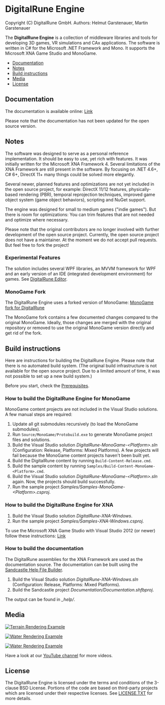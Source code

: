 # DigitalRune Engine

Copyright (C) DigitalRune GmbH. 
Authors: Helmut Garstenauer, Martin Garstenauer

The **DigitalRune Engine** is a collection of middleware libraries and tools for developing 3D games,
VR simulations and CAx applications. The software is written in C# for the Microsoft .NET Framework
and Mono. It supports the Microsoft XNA Game Studio and MonoGame.

- [Documentation](#documentation)
- [Notes](#notes)
- [Build instructions](#build-instructions)
- [Media](#media)
- [License](#license)


## Documentation

The documentation is available online: [Link](http://digitalrune.github.io/DigitalRune-Documentation/)

Please note that the documentation has not been updated for the open source version.


## Notes

The software was designed to serve as a personal reference implementation. It should be easy to use,
yet rich with features. It was initially written for the Microsoft XNA Framework 4. Several
limitations of the XNA Framework are still present in the software. By focusing on .NET 4.6+, C# 6+,
DirectX 11+ many things could be solved more elegantly.

Several newer, planned features and optimizations are not yet included in the open source project,
for example:
DirectX 11/12 features, physically-based rendering (PBR), temporal reprojection techniques, 
improved game object system (game object behaviors), scripting and NuGet support.

The engine was designed for small to medium games ("indie games").
But there is room for optimizations: You can trim features that are not needed and
optimize where necessary. 

Please note that the original contributors are no longer involved with further development of the
open source project. Currently, the open source project does not have a maintainer. At the moment
we do not accept pull requests. But feel free to fork the project!


### Experimental Features

The solution includes several WPF libraries, an MVVM framework for WPF and an early version of an
IDE (integrated development environment) for games. 
See [DigitalRune Editor](https://github.com/DigitalRune/DigitalRune/wiki/DigitalRune-Editor).


### MonoGame Fork

The DigitalRune Engine uses a forked version of MonoGame: [MonoGame fork for DigitalRune](https://github.com/DigitalRune/MonoGame)

The MonoGame fork contains a few documented changes compared to the original MonoGame. Ideally, 
those changes are merged with the original repository or removed to use the original
MonoGame version directly and get rid of the fork.


## Build instructions

Here are instructions for building the DigitalRune Engine. Please note that there is no automated
build system. (The original build infrastructure is not available for the open source project. Due
to a limited amount of time, it was not possible to set up a new build system.)

Before you start, check the [Prerequisites](http://digitalrune.github.io/DigitalRune-Documentation/html/46419cff-2a6e-4d81-84e4-051800b9727b.htm#Prerequisites).


### How to build the DigitalRune Engine for MonoGame

MonoGame content projects are not included in the Visual Studio solutions. A few manual steps are
required:

1. Update all git submodules recursively (to load the MonoGame submodules).
1. Run `Source/MonoGame/Protobuild.exe` to generate MonoGame project files and solutions.
1. Build the Visual Studio solution *DigitalRune-MonoGame-\<Platform\>.sln* (Configuration: Release, Platforms: Mixed Platforms).
A few projects will fail because the MonoGame content projects haven't been built yet.
1. Build the DigitalRune content by running `Build-Content-Release.cmd`.
1. Build the sample content by running `Samples/Build-Content-MonoGame-<Platform>.cmd`.
1. Build the Visual Studio solution *DigitalRune-MonoGame-\<Platform\>.sln* again.
Now, the projects should build successfully.
1. Run the sample project *Samples/Samples-MonoGame-\<Platform\>.csproj*.


### How to build the DigitalRune Engine for XNA

1. Build the Visual Studio solution *DigitalRune-XNA-Windows*.
1. Run the sample project *Samples/Samples-XNA-Windows.csproj*.

To use the Microsoft XNA Game Studio with Visual Studio 2012 (or newer) follow these instructions:
[Link](http://digitalrune.github.io/DigitalRune-Documentation/html/06ec096e-b312-4052-b0ac-056d89efb5e1.htm)



### How to build the documentation

The DigitalRune assemblies for the XNA Framework are used as the documentation source.
The documentation can be built using the [Sandcastle Help File Builder](https://github.com/EWSoftware/SHFB).

1. Build the Visual Studio solution *DigitalRune-XNA-Windows.sln* (Configuration: Release, Platforms: Mixed Platforms).
1. Build the Sandcastle project *Documentation/Documentation.shfbproj*.

The output can be found in *\_help/*.



## Media

[![Terrain Rendering Example](https://img.youtube.com/vi/hHO6UjbJlP8/0.jpg)](https://www.youtube.com/watch?v=hHO6UjbJlP8)

[![Water Rendering Example](https://img.youtube.com/vi/lUdBm81y1Ik/0.jpg)](https://www.youtube.com/watch?v=lUdBm81y1Ik)

[![Water Rendering Example](https://img.youtube.com/vi/7VgatinyuzE/0.jpg)](https://www.youtube.com/watch?v=7VgatinyuzE)

Have a look at our [YouTube channel](https://www.youtube.com/user/DigitalRuneSoftware/videos) for
more videos.


## License

The DigitalRune Engine is licensed under the terms and conditions of the 3-clause BSD License.
Portions of the code are based on third-party projects which are licensed under their respective
licenses. See [LICENSE.TXT](LICENSE.TXT) for more details.
